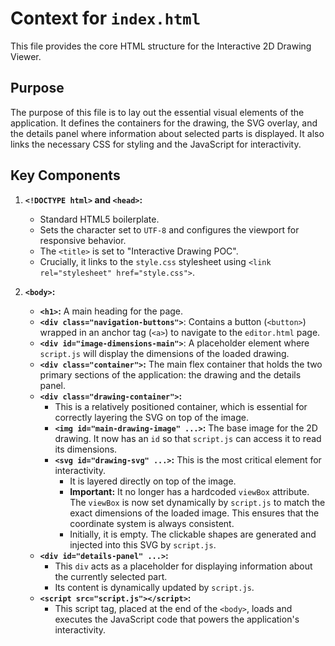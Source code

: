 # Context for `index.html`

This file provides the core HTML structure for the Interactive 2D Drawing Viewer.

## Purpose

The purpose of this file is to lay out the essential visual elements of the application. It defines the containers for the drawing, the SVG overlay, and the details panel where information about selected parts is displayed. It also links the necessary CSS for styling and the JavaScript for interactivity.

## Key Components

1.  **`<!DOCTYPE html>` and `<head>`:**
    *   Standard HTML5 boilerplate.
    *   Sets the character set to `UTF-8` and configures the viewport for responsive behavior.
    *   The `<title>` is set to "Interactive Drawing POC".
    *   Crucially, it links to the `style.css` stylesheet using `<link rel="stylesheet" href="style.css">`.

2.  **`<body>`:**
    *   **`<h1>`:** A main heading for the page.
    *   **`<div class="navigation-buttons">`**: Contains a button (`<button>`) wrapped in an anchor tag (`<a>`) to navigate to the `editor.html` page.
    *   **`<div id="image-dimensions-main">`**: A placeholder element where `script.js` will display the dimensions of the loaded drawing.
    *   **`<div class="container">`:** The main flex container that holds the two primary sections of the application: the drawing and the details panel.
    *   **`<div class="drawing-container">`:**
        *   This is a relatively positioned container, which is essential for correctly layering the SVG on top of the image.
        *   **`<img id="main-drawing-image" ...>`:** The base image for the 2D drawing. It now has an `id` so that `script.js` can access it to read its dimensions.
        *   **`<svg id="drawing-svg" ...>`:** This is the most critical element for interactivity. 
            *   It is layered directly on top of the image.
            *   **Important:** It no longer has a hardcoded `viewBox` attribute. The `viewBox` is now set dynamically by `script.js` to match the exact dimensions of the loaded image. This ensures that the coordinate system is always consistent.
            *   Initially, it is empty. The clickable shapes are generated and injected into this SVG by `script.js`.
    *   **`<div id="details-panel" ...>`:**
        *   This `div` acts as a placeholder for displaying information about the currently selected part.
        *   Its content is dynamically updated by `script.js`.
    *   **`<script src="script.js"></script>`:**
        *   This script tag, placed at the end of the `<body>`, loads and executes the JavaScript code that powers the application's interactivity.